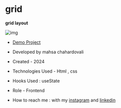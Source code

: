 # grid

**grid layout**

![img](https://github.com/user-attachments/assets/84806876-487d-4fb3-b053-4be4c0304120)




- [Demo Project](https://mahsa-chahardovali.github.io/grid/)

- Developed by mahsa chahardovali

- Created - 2024

- Technologies Used - Html , css 

- Hooks Used : useState 

- Role - Frontend

- How to reach me : with my [instagram](https://www.instagram.com/mahsa.developer) and [linkedin](https://www.linkedin.com/in/mahsa-chahardovali)
